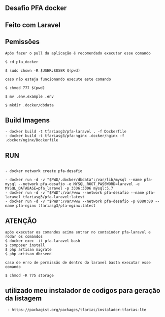## Desafio PFA docker

## Feito com Laravel

## Pemissões

```
Após fazer o pull da aplicação é recomendado executar esse comando

$ cd pfa_docker

$ sudo chown -R $USER:$USER $(pwd)

caso não esteja funcionando execute este comando

$ chmod 777 $(pwd)

$ mv .env.example .env

$ mkdir .docker/dbdata

```

## Build Imagens

```
- docker build -t tfariasg3/pfa-laravel . -f Dockerfile
- docker build -t tfariasg3/pfa-nginx .docker/nginx -f .docker/nginx/Dockerfile
```

## RUN

```

- docker network create pfa-desafio

- docker run -d -v "$PWD/.docker/dbdata":/var/lib/mysql --name pfa-mysql --network pfa-desafio -e MYSQL_ROOT_PASSWORD=laravel -e MYSQL_DATABASE=pfa_laravel -p 3306:3306 mysql:5.7
- docker run -d -v "$PWD":/var/www --network pfa-desafio --name pfa-laravel tfariasg3/pfa-laravel:latest
- docker run -d -v "$PWD":/var/www --network pfa-desafio -p 8080:80 --name pfa-nginx tfariasg3/pfa-nginx:latest
```

## ATENÇÃO

```
após executar os comandos acima entrar no containder pfa-laravel e rodar os comandos
$ docker exec -it pfa-laravel bash
$ composer install
$ php artisan migrate
$ php artisan db:seed

caso de erro de permissão de dentro do laravel basta executar esse comando

$ chmod -R 775 storage

```

## utilizado meu instalador de codigos para geração da listagem

```
 - https://packagist.org/packages/tfarias/instalador-tfarias-lte
```
